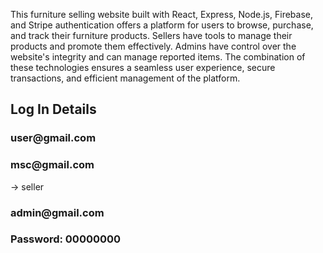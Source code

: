 This furniture selling website built with React, Express, Node.js, Firebase, and Stripe authentication offers a platform for users to browse, purchase, and track their furniture products. Sellers have tools to manage their products and promote them effectively. Admins have control over the website's integrity and can manage reported items. The combination of these technologies ensures a seamless user experience, secure transactions, and efficient management of the platform.

<h2>Log In Details</h2>
<h3>user@gmail.com</h3>
<h3>msc@gmail.com</h3>   -> seller
<h3>admin@gmail.com</h3>
<h3>Password: 00000000</h3>

